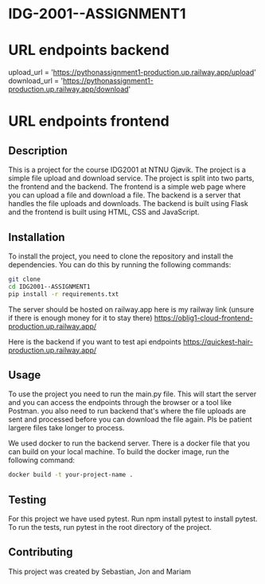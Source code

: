 # IDG-2001--ASSIGNMENT1

# URL endpoints backend

upload_url = 'https://pythonassignment1-production.up.railway.app/upload'
download_url = 'https://pythonassignment1-production.up.railway.app/download'

# URL endpoints frontend

## Description

This is a project for the course IDG2001 at NTNU Gjøvik. The project is a simple file upload and download service. The project is split into two parts, the frontend and the backend. The frontend is a simple web page where you can upload a file and download a file. The backend is a server that handles the file uploads and downloads. The backend is built using Flask and the frontend is built using HTML, CSS and JavaScript.

## Installation

To install the project, you need to clone the repository and install the dependencies. You can do this by running the following commands:

```bash
git clone
cd IDG2001--ASSIGNMENT1
pip install -r requirements.txt
```

The server should be hosted on railway.app here is my railway link (unsure if there is enough money for it to stay there) https://oblig1-cloud-frontend-production.up.railway.app/

Here is the backend if you want to test api endpoints https://quickest-hair-production.up.railway.app/

## Usage

To use the project you need to run the main.py file. This will start the server and you can access the endpoints through the browser or a tool like Postman. you also need to run backend that's where the file uploads are sent and processed before you can download the file again. Pls be patient largere files take longer to process.

We used docker to run the backend server. There is a docker file that you can build on your local machine. To build the docker image, run the following command:

```bash
docker build -t your-project-name .
```

## Testing

For this project we have used pytest. Run npm install pytest to install pytest. To run the tests, run pytest in the root directory of the project.

## Contributing

This project was created by Sebastian, Jon and Mariam
